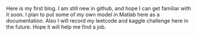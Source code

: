 Here is my first blog. I am still new in github, and hope I can get familiar with it soon.
I plan to put some of my own model in Matlab here as a documentation.
Also I will record my leetcode and kaggle challenge here in the future. Hope it will help me find a job.

